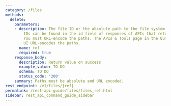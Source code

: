 ```yaml
---
category: /files
methods:
  delete:
    parameters:
    - description: The file ID or the absolute path to the file system object. File
        IDs can be found in the id field of responses of APIs that return file attributes.
        You must URL-encode the paths. The APIs & Tools page in the Qumulo Core Web
        UI URL-encodes the paths.
      name: ref
      required: true
    response_body:
      description: Return value on success
      example_value: TO DO
      schema: TO DO
      status_code: '200'
    summary: Paths must be absolute and URL encoded.
rest_endpoint: /v1/files/{ref}
permalink: /rest-api-guide/files/files_ref.html
sidebar: rest_api_command_guide_sidebar
---
```

